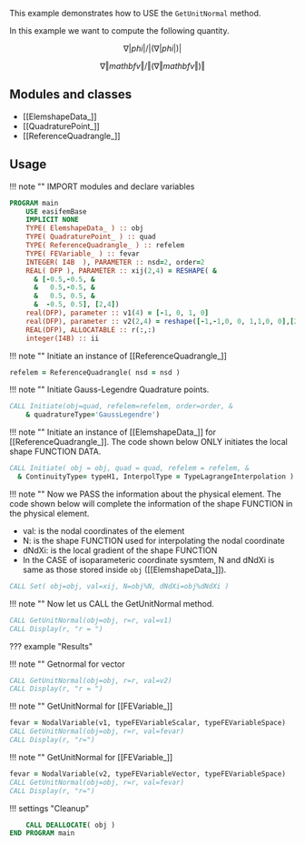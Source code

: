 This example demonstrates how to USE the `GetUnitNormal` method.

In this example we want to compute the following quantity.

$$
\nabla \vert phi \vert / \vert (\nabla \vert phi \vert) \vert
$$

$$
\nabla \Vert mathbf{v} \Vert / \Vert (\nabla \Vert mathbf{v} \Vert) \Vert
$$

## Modules and classes

- [[ElemshapeData_]]
- [[QuadraturePoint_]]
- [[ReferenceQuadrangle_]]

## Usage

!!! note ""
IMPORT modules and declare variables

```fortran
PROGRAM main
    USE easifemBase
    IMPLICIT NONE
    TYPE( ElemshapeData_ ) :: obj
    TYPE( QuadraturePoint_ ) :: quad
    TYPE( ReferenceQuadrangle_ ) :: refelem
    TYPE( FEVariable_ ) :: fevar
    INTEGER( I4B  ), PARAMETER :: nsd=2, order=2
    REAL( DFP ), PARAMETER :: xij(2,4) = RESHAPE( &
      & [-0.5,-0.5, &
      &   0.5,-0.5, &
      &   0.5, 0.5, &
      &  -0.5, 0.5], [2,4])
    real(DFP), parameter :: v1(4) = [-1, 0, 1, 0]
    real(DFP), parameter :: v2(2,4) = reshape([-1,-1,0, 0, 1,1,0, 0],[2,4])
    REAL(DFP), ALLOCATABLE :: r(:,:)
    integer(I4B) :: ii
```

!!! note ""
Initiate an instance of [[ReferenceQuadrangle_]]

```fortran
refelem = ReferenceQuadrangle( nsd = nsd )
```

!!! note ""
Initiate Gauss-Legendre Quadrature points.

```fortran
CALL Initiate(obj=quad, refelem=refelem, order=order, &
    & quadratureType='GaussLegendre')
```

!!! note ""
Initiate an instance of [[ElemshapeData_]] for [[ReferenceQuadrangle_]]. The code shown below ONLY initiates the local shape FUNCTION DATA.

```fortran
CALL Initiate( obj = obj, quad = quad, refelem = refelem, &
  & ContinuityType= typeH1, InterpolType = TypeLagrangeInterpolation )
```

!!! note ""
Now we PASS the information about the physical element. The code shown below will complete the information of the shape FUNCTION in the physical element.

- val: is the nodal coordinates of the element
- N: is the shape FUNCTION used for interpolating the nodal coordinate
- dNdXi: is the local gradient of the shape FUNCTION
- In the CASE of isoparameteric coordinate sysmtem, N and dNdXi is same as those stored inside `obj` ([[ElemshapeData_]]).

```fortran
CALL Set( obj=obj, val=xij, N=obj%N, dNdXi=obj%dNdXi )
```

!!! note ""
Now let us CALL the GetUnitNormal method.

```fortran
CALL GetUnitNormal(obj=obj, r=r, val=v1)
CALL Display(r, "r = ")
```

??? example "Results"

!!! note ""
Getnormal for vector

```fortran
CALL GetUnitNormal(obj=obj, r=r, val=v2)
CALL Display(r, "r = ")
```

!!! note ""
GetUnitNormal for [[FEVariable_]]

```fortran
fevar = NodalVariable(v1, typeFEVariableScalar, typeFEVariableSpace)
CALL GetUnitNormal(obj=obj, r=r, val=fevar)
CALL Display(r, "r=")
```

!!! note ""
GetUnitNormal for [[FEVariable_]]

```fortran
fevar = NodalVariable(v2, typeFEVariableVector, typeFEVariableSpace)
CALL GetUnitNormal(obj=obj, r=r, val=fevar)
CALL Display(r, "r=")
```

!!! settings "Cleanup"

```fortran
    CALL DEALLOCATE( obj )
END PROGRAM main
```

